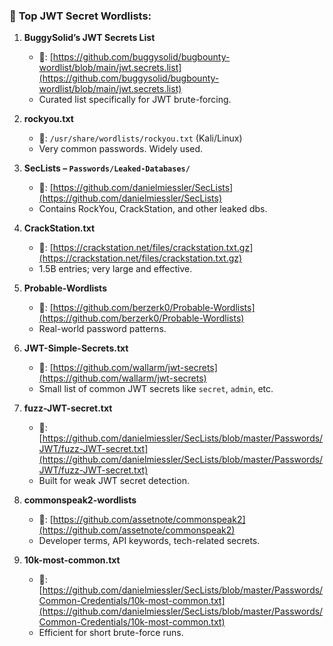### 🔐 **Top JWT Secret Wordlists:**

1. **BuggySolid’s JWT Secrets List**

   * 🔗: [https://github.com/buggysolid/bugbounty-wordlist/blob/main/jwt.secrets.list](https://github.com/buggysolid/bugbounty-wordlist/blob/main/jwt.secrets.list)
   * Curated list specifically for JWT brute-forcing.

2. **rockyou.txt**

   * 🔗: `/usr/share/wordlists/rockyou.txt` (Kali/Linux)
   * Very common passwords. Widely used.

3. **SecLists – `Passwords/Leaked-Databases/`**

   * 🔗: [https://github.com/danielmiessler/SecLists](https://github.com/danielmiessler/SecLists)
   * Contains RockYou, CrackStation, and other leaked dbs.

4. **CrackStation.txt**

   * 🔗: [https://crackstation.net/files/crackstation.txt.gz](https://crackstation.net/files/crackstation.txt.gz)
   * 1.5B entries; very large and effective.

5. **Probable-Wordlists**

   * 🔗: [https://github.com/berzerk0/Probable-Wordlists](https://github.com/berzerk0/Probable-Wordlists)
   * Real-world password patterns.

6. **JWT-Simple-Secrets.txt**

   * 🔗: [https://github.com/wallarm/jwt-secrets](https://github.com/wallarm/jwt-secrets)
   * Small list of common JWT secrets like `secret`, `admin`, etc.

7. **fuzz-JWT-secret.txt**

   * 🔗: [https://github.com/danielmiessler/SecLists/blob/master/Passwords/JWT/fuzz-JWT-secret.txt](https://github.com/danielmiessler/SecLists/blob/master/Passwords/JWT/fuzz-JWT-secret.txt)
   * Built for weak JWT secret detection.

8. **commonspeak2-wordlists**

   * 🔗: [https://github.com/assetnote/commonspeak2](https://github.com/assetnote/commonspeak2)
   * Developer terms, API keywords, tech-related secrets.

9. **10k-most-common.txt**

   * 🔗: [https://github.com/danielmiessler/SecLists/blob/master/Passwords/Common-Credentials/10k-most-common.txt](https://github.com/danielmiessler/SecLists/blob/master/Passwords/Common-Credentials/10k-most-common.txt)
   * Efficient for short brute-force runs.
